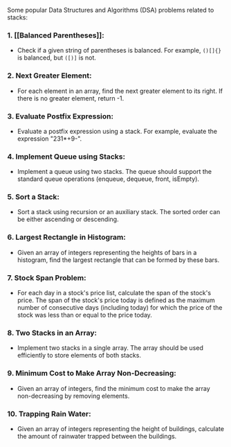 Some popular Data Structures and Algorithms (DSA) problems related to stacks:

### 1. [[Balanced Parentheses]]:
   - Check if a given string of parentheses is balanced. For example, `()[]{}` is balanced, but `([)]` is not.

### 2. Next Greater Element:
   - For each element in an array, find the next greater element to its right. If there is no greater element, return -1.

### 3. Evaluate Postfix Expression:
   - Evaluate a postfix expression using a stack. For example, evaluate the expression "231*+9-".

### 4. Implement Queue using Stacks:
   - Implement a queue using two stacks. The queue should support the standard queue operations (enqueue, dequeue, front, isEmpty).

### 5. Sort a Stack:
   - Sort a stack using recursion or an auxiliary stack. The sorted order can be either ascending or descending.

### 6. Largest Rectangle in Histogram:
   - Given an array of integers representing the heights of bars in a histogram, find the largest rectangle that can be formed by these bars.

### 7. Stock Span Problem:
   - For each day in a stock's price list, calculate the span of the stock's price. The span of the stock's price today is defined as the maximum number of consecutive days (including today) for which the price of the stock was less than or equal to the price today.

### 8. Two Stacks in an Array:
   - Implement two stacks in a single array. The array should be used efficiently to store elements of both stacks.

### 9. Minimum Cost to Make Array Non-Decreasing:
   - Given an array of integers, find the minimum cost to make the array non-decreasing by removing elements.

### 10. Trapping Rain Water:
- Given an array of integers representing the height of buildings, calculate the amount of rainwater trapped between the buildings.